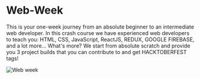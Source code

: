 # Web-Week

This is your one-week journey from an absolute beginner to an intermediate web developer. In this crash course we have experienced web developers to teach you: HTML, CSS, JavaScript, ReactJS, REDUX, GOOGLE FIREBASE, and a lot more... What's more? We start from absolute scratch and provide you 3 project builds that you can contribute to and get HACKTOBERFEST tags!

![Web week](https://user-images.githubusercontent.com/55389276/136692863-2f81351a-ced8-4eab-8c76-c12aa523d4a7.gif)
<!-- ![2](https://user-images.githubusercontent.com/55389276/136692849-56baa27e-b6b5-4fb6-a9e0-77151d0457f0.png) -->
<!-- ![3](https://user-images.githubusercontent.com/55389276/136692851-31493dfa-a42f-4f7c-acbf-8eeb95ec3d38.png) -->
<!-- ![4](https://user-images.githubusercontent.com/55389276/136692855-32e367f2-dd4b-4adb-9d26-80c059094e76.png) -->
<!-- ![5](https://user-images.githubusercontent.com/55389276/136692856-8ea81304-f589-4e2c-9497-ad06b6eab164.png) -->
<!-- ![6](https://user-images.githubusercontent.com/55389276/136692857-0d2e6b20-059d-482c-94be-d64c59321d9f.png) -->
<!-- ![7](https://user-images.githubusercontent.com/55389276/136692858-906c2ee6-b228-48e6-a925-b61d438d6c1f.png) -->
